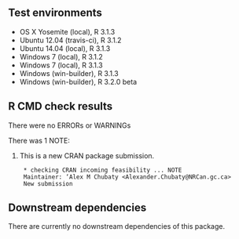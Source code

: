 ## Test environments

* OS X Yosemite     (local), R 3.1.3
* Ubuntu 12.04  (travis-ci), R 3.1.2
* Ubuntu 14.04      (local), R 3.1.3
* Windows 7         (local), R 3.1.2
* Windows 7         (local), R 3.1.3
* Windows     (win-builder), R 3.1.3
* Windows     (win-builder), R 3.2.0 beta

## R CMD check results

There were no ERRORs or WARNINGs

There was 1 NOTE:

1. This is a new CRAN package submission.

        * checking CRAN incoming feasibility ... NOTE
        Maintainer: ‘Alex M Chubaty <Alexander.Chubaty@NRCan.gc.ca>
        New submission

## Downstream dependencies

There are currently no downstream dependencies of this package.
